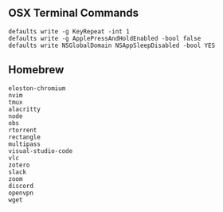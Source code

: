 ## OSX Terminal Commands
    defaults write -g KeyRepeat -int 1
    defaults write -g ApplePressAndHoldEnabled -bool false
    defaults write NSGlobalDomain NSAppSleepDisabled -bool YES
## Homebrew
    eloston-chromium
    nvim
    tmux
    alacritty
    node
    obs
    rtorrent
    rectangle
    multipass
    visual-studio-code
    vlc
    zotero
    slack
    zoom
    discord
    openvpn
    wget
